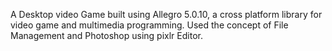 A Desktop video Game built using Allegro 5.0.10, a cross platform library for video game and multimedia
programming. Used the concept of File Management and Photoshop using pixlr Editor.
